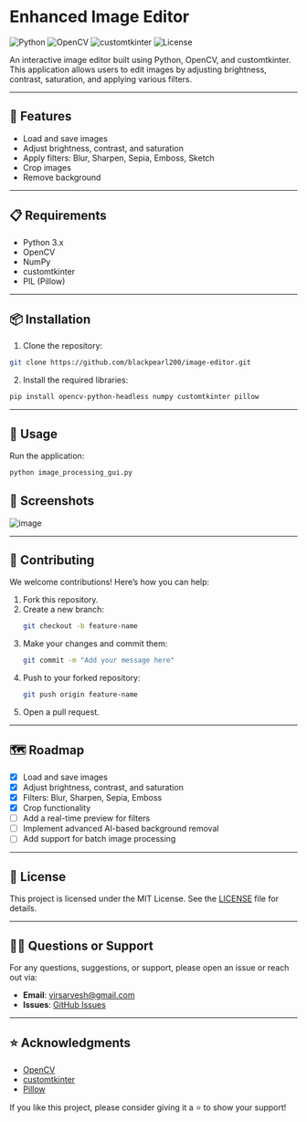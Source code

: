 # Enhanced Image Editor

![Python](https://img.shields.io/badge/Python-3.x-blue)
![OpenCV](https://img.shields.io/badge/OpenCV-4.x-green)
![customtkinter](https://img.shields.io/badge/customtkinter-v5.x-orange)
![License](https://img.shields.io/badge/license-MIT-blue)

An interactive image editor built using Python, OpenCV, and customtkinter. This application allows users to edit images by adjusting brightness, contrast, saturation, and applying various filters.

---

## 🚀 Features
- Load and save images
- Adjust brightness, contrast, and saturation
- Apply filters: Blur, Sharpen, Sepia, Emboss, Sketch
- Crop images
- Remove background

---

## 📋 Requirements
- Python 3.x
- OpenCV
- NumPy
- customtkinter
- PIL (Pillow)

---

## 📦 Installation
1. Clone the repository:
```sh
git clone https://github.com/blackpearl200/image-editor.git
```

2. Install the required libraries:
```sh
pip install opencv-python-headless numpy customtkinter pillow
```

---

## 🔧 Usage
Run the application:
```sh
python image_processing_gui.py
```

## 📸 Screenshots
![image](https://github.com/user-attachments/assets/1f321d1b-75c0-4863-899c-eaee01b303ef)

---

## 🤝 Contributing
We welcome contributions! Here’s how you can help:
1. Fork this repository.
2. Create a new branch:
   ```sh
   git checkout -b feature-name
   ```
3. Make your changes and commit them:
   ```sh
   git commit -m "Add your message here"
   ```
4. Push to your forked repository:
   ```sh
   git push origin feature-name
   ```
5. Open a pull request.

---

## 🗺️ Roadmap
- [x] Load and save images
- [x] Adjust brightness, contrast, and saturation
- [x] Filters: Blur, Sharpen, Sepia, Emboss
- [x] Crop functionality
- [ ] Add a real-time preview for filters
- [ ] Implement advanced AI-based background removal
- [ ] Add support for batch image processing

---

## 📄 License
This project is licensed under the MIT License. See the [LICENSE](LICENSE) file for details.

---

## 🙋‍♂️ Questions or Support
For any questions, suggestions, or support, please open an issue or reach out via:
- **Email**: virsarvesh@gmail.com
- **Issues**: [GitHub Issues](https://github.com/blackpearl200/image-editor/issues)

---

## ⭐ Acknowledgments
- [OpenCV](https://opencv.org/)
- [customtkinter](https://github.com/TomSchimansky/CustomTkinter)
- [Pillow](https://python-pillow.org/)

If you like this project, please consider giving it a ⭐ to show your support!

